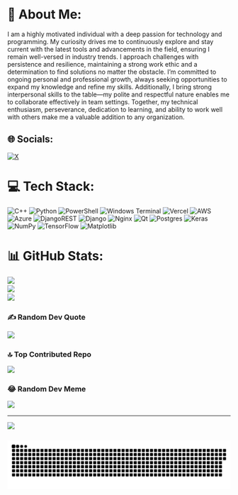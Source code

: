 # 💫 About Me:


I am a highly motivated individual with a deep passion for technology and programming. My curiosity drives me to continuously explore and stay current with the latest tools and advancements in the field, ensuring I remain well-versed in industry trends. I approach challenges with persistence and resilience, maintaining a strong work ethic and a determination to find solutions no matter the obstacle. I’m committed to ongoing personal and professional growth, always seeking opportunities to expand my knowledge and refine my skills. Additionally, I bring strong interpersonal skills to the table—my polite and respectful nature enables me to collaborate effectively in team settings. Together, my technical enthusiasm, perseverance, dedication to learning, and ability to work well with others make me a valuable addition to any organization.


## 🌐 Socials:
[![X](https://img.shields.io/badge/X-black.svg?logo=X&logoColor=white)](https://x.com/@LewysTech) 

# 💻 Tech Stack:
![C++](https://img.shields.io/badge/c++-%2300599C.svg?style=for-the-badge&logo=c%2B%2B&logoColor=white) ![Python](https://img.shields.io/badge/python-3670A0?style=for-the-badge&logo=python&logoColor=ffdd54) ![PowerShell](https://img.shields.io/badge/PowerShell-%235391FE.svg?style=for-the-badge&logo=powershell&logoColor=white) ![Windows Terminal](https://img.shields.io/badge/Windows%20Terminal-%234D4D4D.svg?style=for-the-badge&logo=windows-terminal&logoColor=white) ![Vercel](https://img.shields.io/badge/vercel-%23000000.svg?style=for-the-badge&logo=vercel&logoColor=white) ![AWS](https://img.shields.io/badge/AWS-%23FF9900.svg?style=for-the-badge&logo=amazon-aws&logoColor=white) ![Azure](https://img.shields.io/badge/azure-%230072C6.svg?style=for-the-badge&logo=microsoftazure&logoColor=white) ![DjangoREST](https://img.shields.io/badge/DJANGO-REST-ff1709?style=for-the-badge&logo=django&logoColor=white&color=ff1709&labelColor=gray) ![Django](https://img.shields.io/badge/django-%23092E20.svg?style=for-the-badge&logo=django&logoColor=white) ![Nginx](https://img.shields.io/badge/nginx-%23009639.svg?style=for-the-badge&logo=nginx&logoColor=white) ![Qt](https://img.shields.io/badge/Qt-%23217346.svg?style=for-the-badge&logo=Qt&logoColor=white) ![Postgres](https://img.shields.io/badge/postgres-%23316192.svg?style=for-the-badge&logo=postgresql&logoColor=white) ![Keras](https://img.shields.io/badge/Keras-%23D00000.svg?style=for-the-badge&logo=Keras&logoColor=white) ![NumPy](https://img.shields.io/badge/numpy-%23013243.svg?style=for-the-badge&logo=numpy&logoColor=white) ![TensorFlow](https://img.shields.io/badge/TensorFlow-%23FF6F00.svg?style=for-the-badge&logo=TensorFlow&logoColor=white) ![Matplotlib](https://img.shields.io/badge/Matplotlib-%23ffffff.svg?style=for-the-badge&logo=Matplotlib&logoColor=black)
# 📊 GitHub Stats:
![](https://github-readme-stats.vercel.app/api?username=Lewys-Tech&theme=dark&hide_border=false&include_all_commits=false&count_private=false)<br/>
![](https://github-readme-streak-stats.herokuapp.com/?user=Lewys-Tech&theme=dark&hide_border=false)<br/>
![](https://github-readme-stats.vercel.app/api/top-langs/?username=Lewys-Tech&theme=dark&hide_border=false&include_all_commits=false&count_private=false&layout=compact)



### ✍️ Random Dev Quote
![](https://quotes-github-readme.vercel.app/api?type=horizontal&theme=radical)

### 🔝 Top Contributed Repo
![](https://github-contributor-stats.vercel.app/api?username=Lewys-Tech&limit=5&theme=dark&combine_all_yearly_contributions=true)

### 😂 Random Dev Meme
<img src='https://randommeme-five.vercel.app/' style="height: 400px;"/>

---
[![](https://visitcount.itsvg.in/api?id=Lewys-Tech&icon=0&color=0)](https://visitcount.itsvg.in)

<!-- Proudly created with GPRM ( https://gprm.itsvg.in ) -->


###

<img src="https://raw.githubusercontent.com/Lewys-Tech/Lewys-Tech/output/snake.svg" alt="Snake animation" />

###
